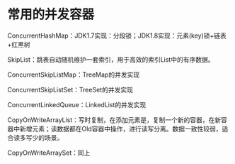 # 常用的并发容器

ConcurrentHashMap：JDK1.7实现：分段锁；JDK1.8实现：元素(key)锁+链表+红黑树

SkipList：跳表自动随机维护一套索引，用于高效的索引List中的有序数据。

ConcurrentSkipListMap：TreeMap的并发实现

ConcurrentSkipListSet：TreeSet的并发实现

ConcurrentLinkedQueue：LinkedList的并发实现

CopyOnWriteArrayList：写时复制，在添加元素是，复制一个新的容器，在新容器中新增元素；读数据都在Old容器中操作，进行读写分离。数据一致性较弱，适合读多写少的场景。

CopyOnWriteArraySet：同上